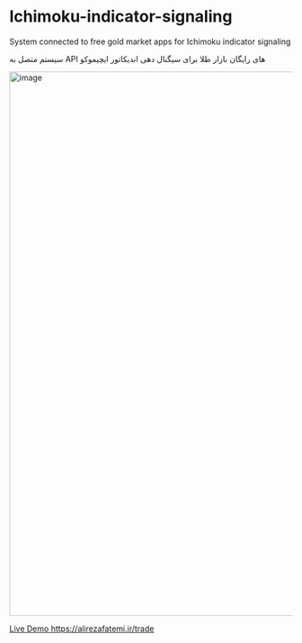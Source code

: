 # Ichimoku-indicator-signaling
System connected to free gold market apps for Ichimoku indicator signaling


سیستم متصل به API های رایگان بازار طلا برای سیگنال دهی اندیکاتور ایچیموکو

<img width="1231" height="967" alt="image" src="https://github.com/user-attachments/assets/e213f5f3-873e-4c8b-b588-d0d250c8b9ba" />


<a href="https://alirezafatemi.ir/trade">Live Demo https://alirezafatemi.ir/trade</a>
